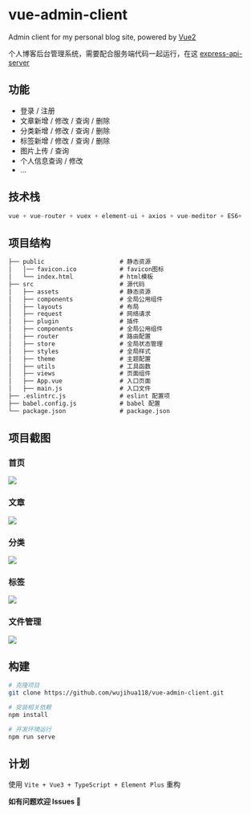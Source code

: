 # vue-admin-client

Admin client for my personal blog site, powered by [Vue2](https://cn.vuejs.org/)

个人博客后台管理系统，需要配合服务端代码一起运行，在这 [express-api-server](https://github.com/wujihua118/express-api-server)

## 功能

- 登录 / 注册
- 文章新增 / 修改 / 查询 / 删除
- 分类新增 / 修改 / 查询 / 删除
- 标签新增 / 修改 / 查询 / 删除
- 图片上传 / 查询
- 个人信息查询 / 修改
- ...

## 技术栈

```js
vue + vue-router + vuex + element-ui + axios + vue-meditor + ES6+
```

## 项目结构

```html
├── public                     # 静态资源
│   │── favicon.ico            # favicon图标
│   └── index.html             # html模板
├── src                        # 源代码
│   ├── assets                 # 静态资源
│   ├── components             # 全局公用组件
│   ├── layouts                # 布局
│   ├── request                # 网络请求
│   ├── plugin                 # 插件
│   ├── components             # 全局公用组件
│   ├── router                 # 路由配置
│   ├── store                  # 全局状态管理
│   ├── styles                 # 全局样式
│   ├── theme                  # 主题配置
│   ├── utils                  # 工具函数
│   ├── views                  # 页面组件
│   ├── App.vue                # 入口页面
│   ├── main.js                # 入口文件
├── .eslintrc.js               # eslint 配置项
├── babel.config.js            # babel 配置
└── package.json               # package.json
```

## 项目截图

### 首页

<img src="https://raw.githubusercontent.com/wujihua118/vue-admin-client/master/src/screenshots/index.png" />

### 文章

<img src="https://raw.githubusercontent.com/wujihua118/vue-admin-client/master/src/screenshots/article_list.png"  />

### 分类

<img src="https://raw.githubusercontent.com/wujihua118/vue-admin-client/master/src/screenshots/category.png" />

### 标签

![](https://raw.githubusercontent.com/wujihua118/vue-admin-client/master/src/screenshots/tag.png)

### 文件管理

![](https://raw.githubusercontent.com/wujihua118/vue-admin-client/master/src/screenshots/file.png)

## 构建

```bash
# 克隆项目
git clone https://github.com/wujihua118/vue-admin-client.git

# 安装相关依赖
npm install

# 开发环境运行
npm run serve
```

## 计划

使用 `Vite + Vue3 + TypeScript + Element Plus` 重构

**如有问题欢迎 Issues 👏**
